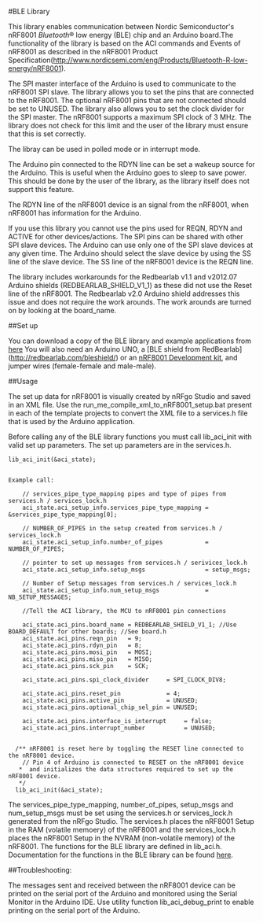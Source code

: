 #BLE Library

This library enables communication between Nordic Semiconductor's nRF8001 <em>Bluetooth</em>&#174; low energy (BLE) chip and an Arduino board.The functionality of the library is based on the ACI commands and Events of nRF8001 as described in the nRF8001 Product Specification(http://www.nordicsemi.com/eng/Products/Bluetooth-R-low-energy/nRF8001).

The SPI master interface of the Arduino is used to communicate to the nRF8001 SPI slave. The library allows you to set the pins that are connected to the nRF8001. The optional nRF8001 pins that are not connected should be set to UNUSED. The library also allows you to set the clock divider for the SPI master. The nRF8001 supports a maximum SPI clock of
3 MHz. The library does not check for this limit and the user of the library must ensure that this is set correctly.

The libray can be used in polled mode or in interrupt mode. 

The Arduino pin connected to the RDYN line can be set a wakeup source for the Arduino. This is useful when the Arduino goes to sleep to save power. This should be done by the user of the library, as the library itself does not support this feature.

The RDYN line of the nRF8001 device is an signal from the nRF8001, when nRF8001 has information for the Arduino.

If you use this library you cannot use the pins used for REQN, RDYN and ACTIVE for other devices/actions. The SPI pins can be shared with other SPI slave devices. The Arduino can use only one of the SPI slave devices at any given time. The Arduino should select the slave device by using the SS line of the slave device. The SS line of the nRF8001 device is the REQN line.

The library includes workarounds for the Redbearlab v1.1 and v2012.07 Arduino shields (REDBEARLAB_SHIELD_V1_1) as these did not use the Reset line of the nRF8001. The Redbearlab v2.0 Arduino shield addresses this issue and does not require the work arounds. The work arounds are turned on by looking at the board_name.

##Set up

You can download a copy of the BLE library and example applications from [here](http://developer.bluetooth.org/Forum/Pages/Forum.aspx?action=ViewTopics&fid=6)
You will also need an Arduino UNO, a [BLE shield from RedBearlab] (http://redbearlab.com/bleshield/) or an [nRF8001 Development kit](http://no.mouser.com/nordicsemiconductor), and jumper wires (female-female and male-male).

##Usage

The set up data for nRF8001 is visually created by nRFgo Studio and saved in an XML file. 
Use the run_me_compile_xml_to_nRF8001_setup.bat present in each of the template projects to convert the XML file to a services.h file that is used by the Arduino application.

Before calling any of the BLE library functions you must call lib_aci_init with valid set up parameters. 
The set up parameters are in the services.h.


    lib_aci_init(&aci_state);

      
    Example call:
     
        // services_pipe_type_mapping pipes and type of pipes from services.h / services_lock.h
        aci_state.aci_setup_info.services_pipe_type_mapping = &services_pipe_type_mapping[0];
          
        // NUMBER_OF_PIPES in the setup created from services.h / services_lock.h
        aci_state.aci_setup_info.number_of_pipes            = NUMBER_OF_PIPES;
          
        // pointer to set up messages from services.h / serivices_lock.h
        aci_state.aci_setup_info.setup_msgs                 = setup_msgs;
          
        // Number of Setup messages from services.h / services_lock.h
        aci_state.aci_setup_info.num_setup_msgs             = NB_SETUP_MESSAGES;

    	//Tell the ACI library, the MCU to nRF8001 pin connections
    	
    	aci_state.aci_pins.board_name = REDBEARLAB_SHIELD_V1_1; //Use BOARD_DEFAULT for other boards; //See board.h
    	aci_state.aci_pins.reqn_pin   = 9;
    	aci_state.aci_pins.rdyn_pin   = 8;
    	aci_state.aci_pins.mosi_pin   = MOSI;
    	aci_state.aci_pins.miso_pin   = MISO;
    	aci_state.aci_pins.sck_pin    = SCK;
    	
    	aci_state.aci_pins.spi_clock_divider     = SPI_CLOCK_DIV8;
    	  
    	aci_state.aci_pins.reset_pin             = 4;
    	aci_state.aci_pins.active_pin            = UNUSED;
    	aci_state.aci_pins.optional_chip_sel_pin = UNUSED;
    	  
    	aci_state.aci_pins.interface_is_interrupt	  = false;
    	aci_state.aci_pins.interrupt_number			  = UNUSED;
      

      /** nRF8001 is reset here by toggling the RESET line connected to the nRF8001 device.    
        // Pin 4 of Arduino is connected to RESET on the nRF8001 device
       *  and initializes the data structures required to set up the nRF8001 device.
       */
      lib_aci_init(&aci_state);
      
The services_pipe_type_mapping, number_of_pipes, setup_msgs and num_setup_msgs must be set using the services.h or services_lock.h generated 
from the nRFgo Studio. The services.h places the nRF8001 Setup in the RAM (volatile memoery) of the nRF8001 and the services_lock.h
places the nRF8001 Setup in the NVRAM (non-volatile memory) of the nRF8001.
The functions for the BLE library are defined in lib_aci.h. 
Documentation for the functions in the BLE library can be found [here](in_progress).
 
 
##Troubleshooting:
 
 The messages sent and received between the nRF8001 device can be printed on the serial port of the Arduino and monitored using the Serial Monitor in the Arduino IDE.
 Use utility function lib_aci_debug_print to enable printing on the serial port of the Arduino.
